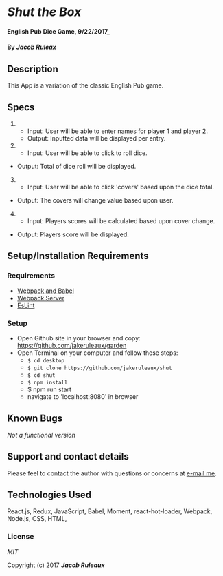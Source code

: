 # _Shut the Box_

#### English Pub Dice Game, 9/22/2017_

#### By _**Jacob Ruleax**_

## Description

This App is a variation of the classic English Pub game.

## Specs



1.  * Input: User will be able to enter names for player 1 and player 2.
    * Output: Inputted data will be displayed per entry.

2. * Input: User will be able to click to roll dice.
  * Output: Total of dice roll will be displayed.

3. * Input: User will be able to click 'covers' based upon the dice total.
  * Output: The covers will change value based upon user.

4. * Input: Players scores will be calculated based upon cover change.
  * Output: Players score will be displayed.

## Setup/Installation Requirements

### Requirements


- [Webpack and Babel](https://www.learnhowtoprogram.com/react/react-fundamentals/building-an-environment)
- [Webpack Server](https://www.learnhowtoprogram.com/react/react-fundamentals/building-an-environment-development-server-hot-module-replacement)
- [EsLint](https://www.learnhowtoprogram.com/react/react-fundamentals/building-an-environment-linting)

### Setup

* Open Github site in your browser and copy: https://github.com/jakeruleaux/garden
* Open Terminal on your computer and follow these steps:
  * `$ cd desktop`
  * `$ git clone https://github.com/jakeruleaux/shut`
  * `$ cd shut`
  * `$ npm install`
  * $ npm run start
  * navigate to 'localhost:8080' in browser


## Known Bugs

_Not a functional version_

## Support and contact details

Please feel to contact the author with questions or concerns at [e-mail me](<mailto:jakeruleaux@hotmail.com>).

## Technologies Used

React.js, Redux, JavaScript, Babel, Moment, react-hot-loader, Webpack, Node.js, CSS, HTML,

### License

*MIT*

Copyright (c) 2017 **_Jacob Ruleaux_**
